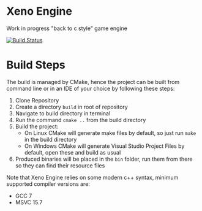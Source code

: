 # Xeno Engine

  Work in progress "back to c style" game engine

[![Build Status](https://travis-ci.org/jnterry/xeno-engine.svg?branch=master)](https://travis-ci.org/jnterry/xeno-engine.svg?branch=master)

# Build Steps

The build is managed by CMake, hence the project can be built from command line or in an IDE of your choice by following these steps:

1. Clone Repository
2. Create a directory `build` in root of repository
3. Navigate to build directory in terminal
4. Run the command `cmake ..` from the build directory
5. Build the project:
    - On Linux CMake will generate make files by default, so just run `make` in
      the build directory
    - On Windows CMake will generate Visual Studio Project Files by default,
      open these and build as usual
6. Produced binaries will be placed in the `bin` folder, run them from there so they can find their resource files

Note that Xeno Engine relies on some modern c++ syntax, minimum supported compiler versions are:
- GCC 7
- MSVC 15.7
